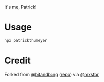 It's me, Patrick!

# Usage

```bash
npx patrickthumeyer
```

# Credit

Forked from [@bitandbang](https://twitter.com/bitandbang/status/1075473070368919552)
([repo](https://github.com/bnb/bitandbang)) via [@mxstbr](https://github.com/mxstbr/)
